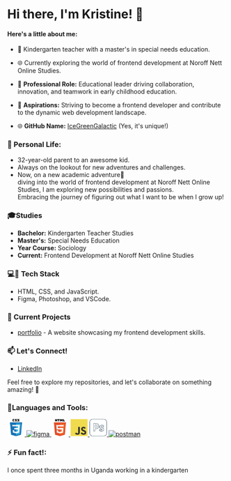 # Hi there, I'm Kristine! 👋

 #### Here's a little about me:
- 🍎 Kindergarten teacher with a master's in special needs education.
- 🌐 Currently exploring the world of frontend development at Noroff Nett Online Studies.

- 🏫 **Professional Role:** Educational leader driving collaboration, innovation, and teamwork in early childhood education.
- 🚀 **Aspirations:** Striving to become a frontend developer and contribute to the dynamic web development landscape.

- 🌐 **GitHub Name:** [IceGreenGalactic](https://github.com/IceGreenGalactic) (Yes, it's unique!)

  
### 🌈 Personal Life:
- 32-year-old parent to an awesome kid.
- Always on the lookout for new adventures and challenges.
- Now, on a new academic adventure🚀<br>
   diving into the world of frontend development at Noroff Nett Online Studies, I am exploring new possibilities and passions.<br>
   Embracing the journey of figuring out what I want to be when I grow up!
  

### 🎓Studies
-  **Bachelor:** Kindergarten Teacher Studies
-  **Master's:** Special Needs Education
-  **Year Course:** Sociology
-  **Current:** Frontend Development at Noroff Nett Online Studies
### 💻🎨 Tech Stack
-   HTML, CSS, and JavaScript.
-   Figma, Photoshop, and VSCode.
 
### 🌱 Current Projects

- [portfolio](#) - A website showcasing my frontend development skills.


### 📫 Let's Connect!

- [LinkedIn](https://www.linkedin.com/in/kristine-tyrholm-7902172a4) 

Feel free to explore my repositories, and let's collaborate on something amazing! 🚀


### 💬Languages and Tools:

<p align="left">
  <a href="https://www.w3schools.com/css/" target="_blank" rel="noreferrer">
    <img src="https://raw.githubusercontent.com/devicons/devicon/master/icons/css3/css3-original-wordmark.svg" alt="css3" width="40" height="40"/>
  </a>
  <a href="https://www.figma.com/" target="_blank" rel="noreferrer">
    <img src="https://www.vectorlogo.zone/logos/figma/figma-icon.svg" alt="figma" width="40" height="40"/>
  </a>
  <a href="https://www.w3.org/html/" target="_blank" rel="noreferrer">
    <img src="https://raw.githubusercontent.com/devicons/devicon/master/icons/html5/html5-original-wordmark.svg" alt="html5" width="40" height="40"/>
  </a>
  <a href="https://developer.mozilla.org/en-US/docs/Web/JavaScript" target="_blank" rel="noreferrer">
    <img src="https://raw.githubusercontent.com/devicons/devicon/master/icons/javascript/javascript-original.svg" alt="javascript" width="40" height="40"/>
  </a>
  <a href="https://www.photoshop.com/en" target="_blank" rel="noreferrer">
    <img src="https://raw.githubusercontent.com/devicons/devicon/master/icons/photoshop/photoshop-line.svg" alt="photoshop" width="40" height="40"/>
  </a>
  <a href="https://postman.com" target="_blank" rel="noreferrer">
    <img src="https://www.vectorlogo.zone/logos/getpostman/getpostman-icon.svg" alt="postman" width="40" height="40"/>
  </a>
</p>

### ⚡ Fun fact!:

I once spent three months in Uganda working in a kindergarten


